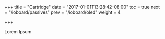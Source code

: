 +++
title = "Cartridge"
date = "2017-01-01T13:28:42-08:00"
toc = true
next = "/ioboard/passives"
prev = "/ioboard/oled"
weight = 4

+++

Lorem Ipsum
